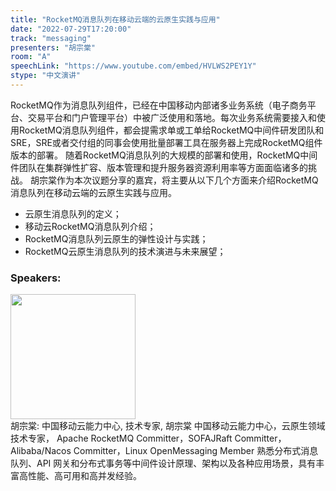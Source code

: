 ```yaml
---
title: "RocketMQ消息队列在移动云端的云原生实践与应用"
date: "2022-07-29T17:20:00"
track: "messaging"
presenters: "胡宗棠"
room: "A"
speechLink: "https://www.youtube.com/embed/HVLWS2PEY1Y"
stype: "中文演讲"
---
```

RocketMQ作为消息队列组件，已经在中国移动内部诸多业务系统（电子商务平台、交易平台和门户管理平台）中被广泛使用和落地。每次业务系统需要接入和使用RocketMQ消息队列组件，都会提需求单或工单给RocketMQ中间件研发团队和SRE，SRE或者交付组的同事会使用批量部署工具在服务器上完成RocketMQ组件版本的部署。
随着RocketMQ消息队列的大规模的部署和使用，RocketMQ中间件团队在集群弹性扩容、版本管理和提升服务器资源利用率等方面面临诸多的挑战。
胡宗棠作为本次议题分享的嘉宾，将主要从以下几个方面来介绍RocketMQ消息队列在移动云端的云原生实践与应用。
 - 云原生消息队列的定义；
 - 移动云RocketMQ消息队列介绍；
 - RocketMQ消息队列云原生的弹性设计与实践；
 - RocketMQ云原生消息队列的技术演进与未来展望；
 ### Speakers: 
 <img src="images/speaker/1234.png" width="200" /><br>胡宗棠: 中国移动云能力中心, 技术专家, 胡宗棠 中国移动云能力中心，云原生领域技术专家，
Apache RocketMQ Committer，SOFAJRaft Committer，
Alibaba/Nacos Committer，Linux OpenMessaging Member
熟悉分布式消息队列、API 网关和分布式事务等中间件设计原理、架构以及各种应用场景，具有丰富高性能、高可用和高并发经验。

 